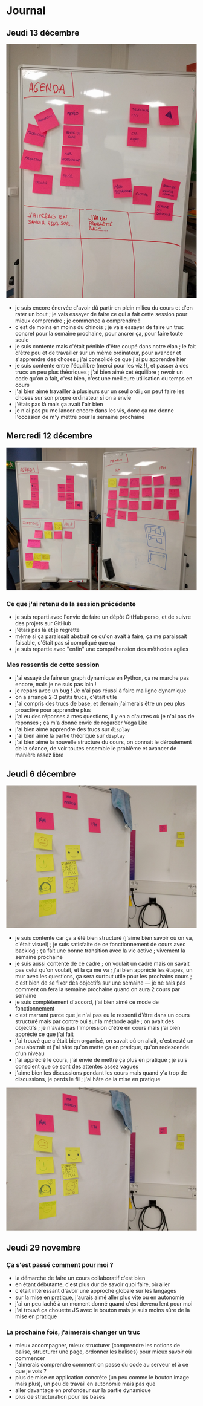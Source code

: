 # Journal

## Jeudi 13 décembre

![](images/IMG_20181213_185827.jpg)

- je suis encore énervée d'avoir dû partir en plein milieu du cours et d'en rater un bout ; je vais essayer de faire ce qui a fait cette session pour mieux comprendre ; je commence à comprendre !
- c'est de moins en moins du chinois ; je vais essayer de faire un truc concret pour la semaine prochaine, pour ancrer ça, pour faire toute seule
- je suis contente mais c'était pénible d'être coupé dans notre élan ; le fait d'être peu et de travailler sur un même ordinateur, pour avancer et s'apprendre des choses ; j'ai consolidé ce que j'ai pu apprendre hier
- je suis contente entre l'équilibre (merci pour les viz !), et passer à des trucs un peu plus théoriques ; j'ai bien aimé cet équilibre ; revoir un code qu'on a fait, c'est bien, c'est une meilleure utilisation du temps en cours
- j'ai bien aimé travailler à plusieurs sur un seul ordi ; on peut faire les choses sur son propre ordinateur si on a envie
- j'étais pas là mais ça avait l'air bien
- je n'ai pas pu me lancer encore dans les vis, donc ça me donne l'occasion de m'y mettre pour la semaine prochaine

## Mercredi 12 décembre

![](images/IMG_20181212_170229.jpg)

### Ce que j'ai retenu de la session précédente

- je suis reparti avec l'envie de faire un dépôt GitHub perso, et de suivre des projets sur GitHub
- j'étais pas là et je regrette
- même si ça paraissait abstrait ce qu'on avait à faire, ça me paraissait faisable, c'était pas si compliqué que ça
- je suis repartie avec "enfin" une compréhension des méthodes agiles

### Mes ressentis de cette session

- j'ai essayé de faire un graph dynamique en Python, ça ne marche pas encore, mais je ne suis pas loin !
- je repars avec un bug ! Je n'ai pas réussi à faire ma ligne dynamique
- on a arrangé 2-3 petits trucs, c'était utile
- j'ai compris des trucs de base, et demain j'aimerais être un peu plus proactive pour apprendre plus
- j'ai eu des réponses à mes questions, il y en a d'autres où je n'ai pas de réponses ; ça m'a donné envie de regarder Vega Lite
- j'ai bien aimé apprendre des trucs sur `display`
- j'ai bien aimé la partie théorique sur `display`
- j'ai bien aimé la nouvelle structure du cours, on connait le déroulement de la séance, de voir toutes ensemble le problème et avancer de manière assez libre


## Jeudi 6 décembre

![](images/IMG_20181206_173436.jpg)

- je suis contente car ça a été bien structuré (j'aime bien savoir où on va, c'était visuel) ; je suis satisfaite de ce fonctionnement de cours avec backlog ; ça fait une bonne transition avec la vie active ; vivement la semaine prochaine
- je suis aussi contente de ce cadre ; on voulait un cadre mais on savait pas celui qu'on voulait, et là ça me va ; j'ai bien apprécié les étapes, un mur avec les questions, ça sera surtout utile pour les prochains cours ; c'est bien de se fixer des objectifs sur une semaine — je ne sais pas comment on fera la semaine prochaine quand on aura 2 cours par semaine
- je suis complètement d'accord, j'ai bien aimé ce mode de fonctionnement
- c'est marrant parce que je n'ai pas eu le ressenti d'être dans un cours structuré mais par contre oui sur la méthode agile ; on avait des objectifs ; je n'avais pas l'impression d'être en cours mais j'ai bien apprécié ce que j'ai fait
- j'ai trouvé que c'était bien organisé, on savait où on allait, c'est resté un peu abstrait et j'ai hâte qu'on mette ça en pratique, qu'on redescende d'un niveau
- j'ai apprécié le cours, j'ai envie de mettre ça plus en pratique ; je suis conscient que ce sont des attentes assez vagues
- j'aime bien les discussions pendant les cours mais quand y'a trop de discussions, je perds le fil ; j'ai hâte de la mise en pratique

![](images/IMG_20181206_173436.jpg)

## Jeudi 29 novembre

### Ça s'est passé comment pour moi ?

- la démarche de faire un cours collaboratif c'est bien
- en étant débutante, c'est plus dur de savoir quoi faire, où aller
- c'était intéressant d'avoir une approche globale sur les langages
- sur la mise en pratique, j'aurais aimé aller plus vite ou en autonomie
- j'ai un peu laché à un moment donné quand c'est devenu lent pour moi
- j'ai trouvé ça chouette JS avec le bouton mais je suis moins sûre de la mise en pratique

### La prochaine fois, j'aimerais changer un truc

- mieux accompagner, mieux structurer (comprendre les notions de balise, structurer une page, ordonner les balises) pour mieux savoir où commencer
- j'aimerais comprendre comment on passe du code au serveur et à ce que je vois ?
- plus de mise en application concrète (un peu comme le bouton image mais plus), un peu de travail en autonomie mais pas que
- aller davantage en profondeur sur la partie dynamique
- plus de structuration pour les bases
